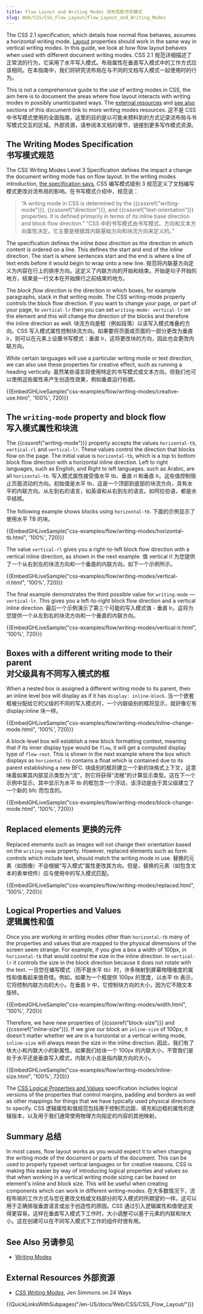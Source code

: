 ```yaml
---
title: Flow Layout and Writing Modes 流布局和书写模式
slug: Web/CSS/CSS_Flow_Layout/Flow_Layout_and_Writing_Modes
---
```


The CSS 2.1 specification, which details how normal flow behaves, assumes a horizontal writing mode. [Layout](/zh-CN/docs/Web/CSS/CSS_Flow_Layout/Block_and_Inline_Layout_in_Normal_Flow) properties should work in the same way in vertical writing modes. In this guide, we look at how flow layout behaves when used with different document writing modes.
CSS 2.1 规范详细描述了正常流的行为，它采用了水平写入模式。布局属性在垂直写入模式中的工作方式应该相同。在本指南中，我们将研究流布局在与不同的文档写入模式一起使用时的行为。

This is not a comprehensive guide to the use of writing modes in CSS, the aim here is to document the areas where flow layout interacts with writing modes in possibly unanticipated ways. The [external resources](#External_Resources) and [see also](#See_Also) sections of this document link to more writing modes resources.
这不是 CSS 中书写模式使用的全面指南，这里的目的是以可能未预料到的方式记录流布局与书写模式交互的区域。外部资源，请参阅本文档的章节，链接到更多写作模式资源。

## The Writing Modes Specification<br>书写模式规范

The CSS Writing Modes Level 3 Specification defines the impact a change the document writing mode has on flow layout. In the writing modes introduction, [the specification says](https://drafts.csswg.org/css-writing-modes-3/#text-flow),
CSS 编写模式级别 3 规范定义了文档编写模式更改对流布局的影响。在书写模式介绍中，规范说：

> “A writing mode in CSS is determined by the {{cssxref("writing-mode")}}, {{cssxref("direction")}}, and {{cssxref("text-orientation")}} properties. It is defined primarily in terms of its inline base direction and block flow direction.”
> “CSS 中的书写模式由书写模式、方向和文本方向属性决定。它主要是根据其内联基础方向和块流方向来定义的。”

The specification defines the _inline base direction_ as the direction in which content is ordered on a line. This defines the start and end of the inline direction. The start is where sentences start and the end is where a line of text ends before it would begin to wrap onto a new line.
规范将内联基方向定义为内容在行上的排序方向。这定义了内联方向的开始和结束。开始是句子开始的地方，结束是一行文本在开始换行之前结束的地方。

The _block flow direction_ is the direction in which boxes, for example paragraphs, stack in that writing mode. The CSS writing-mode property controls the block flow direction. If you want to change your page, or part of your page, to `vertical-lr` then you can set `writing-mode: vertical-lr` on the element and this will change the direction of the blocks and therefore the inline direction as well.
块流方向是框（例如段落）以该写入模式堆叠的方向。CSS 写入模式属性控制块流方向。如果要将页面或页面的一部分更改为垂直 lr，则可以在元素上设置书写模式：垂直 lr，这将更改块的方向，因此也会更改内联方向。

While certain languages will use a particular writing mode or text direction, we can also use these properties for creative effect, such as running a heading vertically.
虽然某些语言将使用特定的书写模式或文本方向，但我们也可以使用这些属性来产生创造性效果，例如垂直运行标题。

{{EmbedGHLiveSample("css-examples/flow/writing-modes/creative-use.html", '100%', 720)}}

## The `writing-mode` property and block flow<br>写入模式属性和块流

The {{cssxref("writing-mode")}} property accepts the values `horizontal-tb`, `vertical-rl` and `vertical-lr`. These values control the direction that blocks flow on the page. The initial value is `horizontal-tb`, which is a top to bottom block flow direction with a horizontal inline direction. Left to right languages, such as English, and Right to left languages. such as Arabic, are all `horizontal-tb`.
写入模式属性接受值水平 tb、垂直 rl 和垂直 lr。这些值控制阻止页面流动的方向。初始值是水平 tb，这是一个顶部到底部的块流方向，具有水平的内联方向。从左到右的语言，如英语和从右到左的语言。如阿拉伯语，都是水平结核。

The following example shows blocks using `horizontal-tb`.
下面的示例显示了使用水平 TB 的块。

{{EmbedGHLiveSample("css-examples/flow/writing-modes/horizontal-tb.html", '100%', 720)}}

The value `vertical-rl` gives you a right-to-left block flow direction with a vertical inline direction, as shown in the next example.
值 vertical rl 为您提供了一个从右到左的块流方向和一个垂直的内联方向，如下一个示例所示。

{{EmbedGHLiveSample("css-examples/flow/writing-modes/vertical-rl.html", '100%', 720)}}

The final example demonstrates the third possible value for `writing-mode` — `vertical-lr`. This gives you a left-to-right block flow direction and a vertical inline direction.
最后一个示例演示了第三个可能的写入模式值 - 垂直 lr。这将为您提供一个从左到右的块流方向和一个垂直的内联方向。

{{EmbedGHLiveSample("css-examples/flow/writing-modes/vertical-lr.html", '100%', 720)}}

## Boxes with a different writing mode to their parent<br>对父级具有不同写入模式的框

When a nested box is assigned a different writing mode to its parent, then an inline level box will display as if it has `display: inline-block`.
当一个嵌套框被分配给它的父级的不同的写入模式时，一个内联级别的框将显示，就好像它有 display:inline 块一样。

{{EmbedGHLiveSample("css-examples/flow/writing-modes/inline-change-mode.html", '100%', 720)}}

A block-level box will establish a new block formatting context, meaning that if its inner display type would be `flow`, it will get a computed display type of `flow-root`. This is shown in the next example where the box which displays as `horizontal-tb` contains a float which is contained due to its parent establishing a new BFC.
块级别的框将建立一个新的块格式上下文，这意味着如果其内部显示类型为“流”，则它将获得“流根”的计算显示类型。这在下一个示例中显示，其中显示为水平 tb 的框包含一个浮动，该浮动是由于其父级建立了一个新的 bfc 而包含的。

{{EmbedGHLiveSample("css-examples/flow/writing-modes/block-change-mode.html", '100%', 720)}}

## Replaced elements 更换的元件

Replaced elements such as images will not change their orientation based on the `writing-mode` property. However, replaced elements such as form controls which include text, should match the writing mode in use.
替换的元素（如图像）不会根据“写入模式”属性更改其方向。但是，替换的元素（如包含文本的表单控件）应与使用中的写入模式匹配。

{{EmbedGHLiveSample("css-examples/flow/writing-modes/replaced.html", '100%', 720)}}

## Logical Properties and Values<br>逻辑属性和值

Once you are working in writing modes other than `horizontal-tb` many of the properties and values that are mapped to the physical dimensions of the screen seem strange. For example, if you give a box a width of 100px, in `horizontal-tb` that would control the size in the inline direction. In `vertical-lr` it controls the size in the block direction because it does not rotate with the text.
一旦您在编写模式（而不是水平 tb）时，许多映射到屏幕物理维度的属性和值看起来很奇怪。例如，如果为一个框提供 100px 的宽度，以水平 tb 表示，它将控制内联方向的大小。在垂直 lr 中，它控制块方向的大小，因为它不随文本旋转。

{{EmbedGHLiveSample("css-examples/flow/writing-modes/width.html", '100%', 720)}}

Therefore, we have new properties of {{cssxref("block-size")}} and {{cssxref("inline-size")}}. If we give our block an `inline-size` of 100px, it doesn't matter whether we are in a horizontal or a vertical writing mode, `inline-size` will always mean the size in the inline direction.
因此，我们有了块大小和内联大小的新属性。如果我们给块一个 100px 的内联大小，不管我们是处于水平还是垂直写入模式，内联大小总是指内联方向的大小。

{{EmbedGHLiveSample("css-examples/flow/writing-modes/inline-size.html", '100%', 720)}}

The [CSS Logical Properties and Values](/zh-CN/docs/Web/CSS/CSS_Logical_Properties) specification includes logical versions of the properties that control margins, padding and borders as well as other mappings for things that we have typically used physical directions to specify.
CSS 逻辑属性和值规范包括用于控制页边距、填充和边框的属性的逻辑版本，以及用于我们通常使用物理方向指定的内容的其他映射。

## Summary 总结

In most cases, flow layout works as you would expect it to when changing the writing mode of the document or parts of the document. This can be used to properly typeset vertical languages or for creative reasons. CSS is making this easier by way of introducing logical properties and values so that when working in a vertical writing mode sizing can be based on element's inline and block size. This will be useful when creating components which can work in different writing-modes.
在大多数情况下，流程布局的工作方式与您在更改文档或文档部分的写入模式时所期望的一样。这可以用于正确排版垂直语言或出于创造性的原因。CSS 通过引入逻辑属性和值使这变得更容易，这样在垂直写入模式下工作时，大小调整可以基于元素的内联和块大小。这在创建可以在不同写入模式下工作的组件时很有用。

## See Also 另请参见

- [Writing Modes](/zh-CN/docs/Web/CSS/CSS_Writing_Modes)

## External Resources 外部资源

- _[CSS Writing Modes](https://24ways.org/2016/css-writing-modes/)_, Jen Simmons on 24 Ways

{{QuickLinksWithSubpages("/en-US/docs/Web/CSS/CSS_Flow_Layout/")}}
